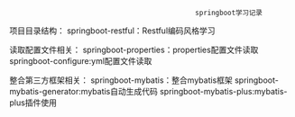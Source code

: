                                                   springboot学习记录
项目目录结构：
 springboot-restful：Restful编码风格学习
  
读取配置文件相关：
 springboot-properties：properties配置文件读取
 springboot-configure:yml配置文件读取

整合第三方框架相关：
 springboot-mybatis：整合mybatis框架
 springboot-mybatis-generator:mybatis自动生成代码
 springboot-mybatis-plus:mybatis-plus插件使用
